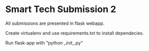 # Smart Tech Submission 2

All submissions are presented in flask webapp.

Create virtualenv and use requirements.txt to install dependecies.

Run flask-app with "python \__init__.py"